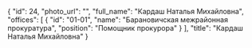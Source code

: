 {
    "id": 24,
    "photo_url": "",
    "full_name": "Кардаш Наталья Михайловна",
    "offices": [
        {
            "id": "01-01",
            "name": "Барановичская межрайонная прокуратура",
            "position": "Помощник прокурора"
        }
    ],
    "title": "Кардаш Наталья Михайловна"
}